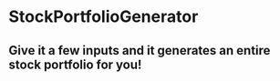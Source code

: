 # StockPortfolioGenerator

## Give it a few inputs and it generates an entire stock portfolio for you!
